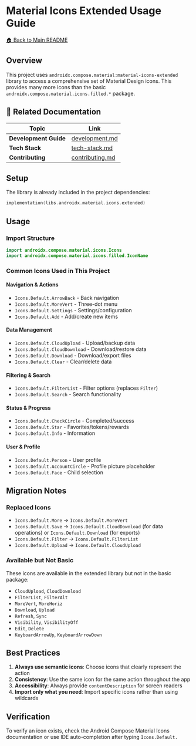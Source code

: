 # Material Icons Extended Usage Guide

[🏠 Back to Main README](../README.md)

## Overview
This project uses `androidx.compose.material:material-icons-extended` library to access a comprehensive set of Material Design icons. This provides many more icons than the basic `androidx.compose.material.icons.filled.*` package.

## 🔗 Related Documentation

| Topic | Link |
|-------|------|
| **Development Guide** | [development.md](development.md) |
| **Tech Stack** | [tech-stack.md](tech-stack.md) |
| **Contributing** | [contributing.md](contributing.md) |

## Setup
The library is already included in the project dependencies:
```kotlin
implementation(libs.androidx.material.icons.extended)
```

## Usage

### Import Structure
```kotlin
import androidx.compose.material.icons.Icons
import androidx.compose.material.icons.filled.IconName
```

### Common Icons Used in This Project

#### Navigation & Actions
- `Icons.Default.ArrowBack` - Back navigation
- `Icons.Default.MoreVert` - Three-dot menu
- `Icons.Default.Settings` - Settings/configuration
- `Icons.Default.Add` - Add/create new items

#### Data Management
- `Icons.Default.CloudUpload` - Upload/backup data
- `Icons.Default.CloudDownload` - Download/restore data
- `Icons.Default.Download` - Download/export files
- `Icons.Default.Clear` - Clear/delete data

#### Filtering & Search
- `Icons.Default.FilterList` - Filter options (replaces `Filter`)
- `Icons.Default.Search` - Search functionality

#### Status & Progress
- `Icons.Default.CheckCircle` - Completed/success
- `Icons.Default.Star` - Favorites/tokens/rewards
- `Icons.Default.Info` - Information

#### User & Profile
- `Icons.Default.Person` - User profile
- `Icons.Default.AccountCircle` - Profile picture placeholder
- `Icons.Default.Face` - Child selection

## Migration Notes

### Replaced Icons
- `Icons.Default.More` → `Icons.Default.MoreVert`
- `Icons.Default.Save` → `Icons.Default.CloudDownload` (for data operations) or `Icons.Default.Download` (for exports)
- `Icons.Default.Filter` → `Icons.Default.FilterList`
- `Icons.Default.Upload` → `Icons.Default.CloudUpload`

### Available but Not Basic
These icons are available in the extended library but not in the basic package:
- `CloudUpload`, `CloudDownload`
- `FilterList`, `FilterAlt`
- `MoreVert`, `MoreHoriz`
- `Download`, `Upload`
- `Refresh`, `Sync`
- `Visibility`, `VisibilityOff`
- `Edit`, `Delete`
- `KeyboardArrowUp`, `KeyboardArrowDown`

## Best Practices

1. **Always use semantic icons**: Choose icons that clearly represent the action
2. **Consistency**: Use the same icon for the same action throughout the app
3. **Accessibility**: Always provide `contentDescription` for screen readers
4. **Import only what you need**: Import specific icons rather than using wildcards

## Verification
To verify an icon exists, check the Android Compose Material Icons documentation or use IDE auto-completion after typing `Icons.Default.`
